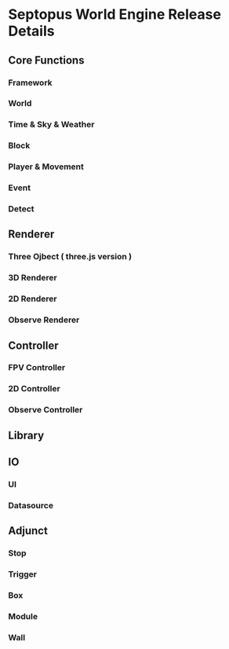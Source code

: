 # Septopus World Engine Release Details

## Core Functions

### Framework

### World

### Time & Sky & Weather

### Block

### Player & Movement

### Event

### Detect

## Renderer

### Three Ojbect ( three.js version )

### 3D Renderer

### 2D Renderer

### Observe Renderer

## Controller

### FPV Controller

### 2D Controller

### Observe Controller

## Library

## IO

### UI

### Datasource

## Adjunct

### Stop

### Trigger

### Box

### Module

### Wall